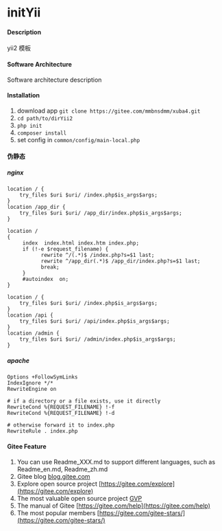 # initYii

#### Description
yii2 模板

#### Software Architecture
Software architecture description

#### Installation

1. download app `git clone https://gitee.com/mmbnsdmm/xuba4.git`
2. `cd path/to/dirYii2`
3. `php init`
4. `composer install`
5. set config in `common/config/main-local.php`

#### 伪静态

##### nginx

```allykeynamelanguage
location / {
    try_files $uri $uri/ /index.php$is_args$args;
}
location /app_dir {
    try_files $uri $uri/ /app_dir/index.php$is_args$args;
}

location / 
{
     index  index.html index.htm index.php;
     if (!-e $request_filename) {
           rewrite ^/(.*)$ /index.php?s=$1 last;
           rewrite ^/app_dir(.*)$ /app_dir/index.php?s=$1 last;
           break;
     }
     #autoindex  on;
}

location / {
    try_files $uri $uri/ /index.php$is_args$args;
}
location /api {
    try_files $uri $uri/ /api/index.php$is_args$args;
}
location /admin {
    try_files $uri $uri/ /admin/index.php$is_args$args;
}
```
    
    
##### apache
    
    Options +FollowSymLinks
    IndexIgnore */*
    RewriteEngine on
    
    # if a directory or a file exists, use it directly
    RewriteCond %{REQUEST_FILENAME} !-f
    RewriteCond %{REQUEST_FILENAME} !-d
    
    # otherwise forward it to index.php
    RewriteRule . index.php

#### Gitee Feature

1.  You can use Readme\_XXX.md to support different languages, such as Readme\_en.md, Readme\_zh.md
2.  Gitee blog [blog.gitee.com](https://blog.gitee.com)
3.  Explore open source project [https://gitee.com/explore](https://gitee.com/explore)
4.  The most valuable open source project [GVP](https://gitee.com/gvp)
5.  The manual of Gitee [https://gitee.com/help](https://gitee.com/help)
6.  The most popular members  [https://gitee.com/gitee-stars/](https://gitee.com/gitee-stars/)
